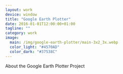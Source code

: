 ```yaml
---
layout: work
device: window
title: "Google Earth Plotter"
date: 2016-01-01T12:00:00+01:00
tagline: ""
category: work
image:
  main: /img/google-earth-plotter/main-3x2_3x.webp
  color_light: "#4570AD"
  color_dark: "#37538C"
---
```


About the Google Earth Plotter Project
